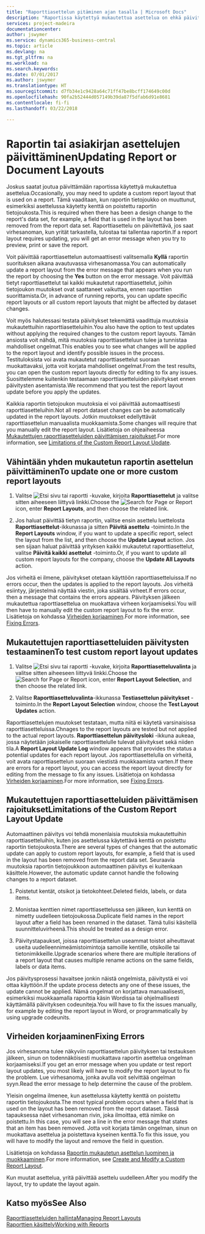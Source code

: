 ```yaml
---
title: "Raporttiasettelun pitäminen ajan tasalla | Microsoft Docs"
description: "Raportissa käytettyä mukautettua asettelua on ehkä päivitettävä. Tämä vaaditaan, kun raportin tietojoukko on muuttunut, esimerkiksi asettelussa käytetty kenttä on poistettu raportin tietojoukosta."
services: project-madeira
documentationcenter: 
author: jswymer
ms.service: dynamics365-business-central
ms.topic: article
ms.devlang: na
ms.tgt_pltfrm: na
ms.workload: na
ms.search.keywords: 
ms.date: 07/01/2017
ms.author: jswymer
ms.translationtype: HT
ms.sourcegitcommit: d7fb34e1c9428a64c71ff47be8bcff174649c00d
ms.openlocfilehash: 90fa2b52444d057149b39da87f5dfab6d91e8681
ms.contentlocale: fi-fi
ms.lasthandoff: 03/22/2018

---
```

# <a name="updating-report-or-document-layouts"></a><span data-ttu-id="3c707-104">Raportin tai asiakirjan asettelujen päivittäminen</span><span class="sxs-lookup"><span data-stu-id="3c707-104">Updating Report or Document Layouts</span></span>
<span data-ttu-id="3c707-105">Joskus saatat joutua päivittämään raportissa käytettyä mukautettua asettelua.</span><span class="sxs-lookup"><span data-stu-id="3c707-105">Occasionally, you may need to update a custom report layout that is used on a report.</span></span> <span data-ttu-id="3c707-106">Tämä vaaditaan, kun raportin tietojoukko on muuttunut, esimerkiksi asettelussa käytetty kenttä on poistettu raportin tietojoukosta.</span><span class="sxs-lookup"><span data-stu-id="3c707-106">This is required when there has been a design change to the report's data set, for example, a field that is used in the layout has been removed from the report data set.</span></span> <span data-ttu-id="3c707-107">Raporttiasettelu on päivitettävä, jos saat virhesanoman, kun yrität tarkastella, tulostaa tai tallentaa raportin.</span><span class="sxs-lookup"><span data-stu-id="3c707-107">If a report layout requires updating, you will get an error message when you try to preview, print or save the report.</span></span>  
  
<span data-ttu-id="3c707-108">Voit päivittää raporttiasettelun automaattisesti valitsemalla **Kyllä** raportin suorituksen aikana avautuvassa virhesanomassa.</span><span class="sxs-lookup"><span data-stu-id="3c707-108">You can automatically update a report layout from the error message that appears when you run the report by choosing the **Yes** button on the error message.</span></span> <span data-ttu-id="3c707-109">Voit päivittää tietyt raporttiasettelut tai kaikki mukautetut raporttiasettelut, joihin tietojoukon muutokset ovat saattaneet vaikuttaa, ennen raporttien suorittamista.</span><span class="sxs-lookup"><span data-stu-id="3c707-109">Or, in advance of running reports, you can update specific report layouts or all custom report layouts that might be affected by dataset changes.</span></span>  
  
<span data-ttu-id="3c707-110">Voit myös halutessasi testata päivitykset tekemättä vaadittuja muutoksia mukautettuihin raporttiasetteluihin.</span><span class="sxs-lookup"><span data-stu-id="3c707-110">You also have the option to test updates without applying the required changes to the custom report layouts.</span></span> <span data-ttu-id="3c707-111">Tämän ansiosta voit nähdä, mitä muutoksia raporttiasetteluun tulee ja tunnistaa mahdolliset ongelmat.</span><span class="sxs-lookup"><span data-stu-id="3c707-111">This enables you to see what changes will be applied to the report layout and identify possible issues in the process.</span></span> <span data-ttu-id="3c707-112">Testituloksista voi avata mukautetut raporttiasettelut suoraan muokattavaksi, jotta voit korjata mahdolliset ongelmat.</span><span class="sxs-lookup"><span data-stu-id="3c707-112">From the test results, you can open the custom report layouts directly for editing to fix any issues.</span></span> <span data-ttu-id="3c707-113">Suosittelemme kuitenkin testaamaan raporttiasetteluiden päivitykset ennen päivitysten asentamista.</span><span class="sxs-lookup"><span data-stu-id="3c707-113">We recommend that you test the report layout update before you apply the updates.</span></span>  
  
<span data-ttu-id="3c707-114">Kaikkia raportin tietojoukon muutoksia ei voi päivittää automaattisesti raporttiasetteluihin.</span><span class="sxs-lookup"><span data-stu-id="3c707-114">Not all report dataset changes can be automatically updated in the report layouts.</span></span> <span data-ttu-id="3c707-115">Jotkin muutokset edellyttävät raporttiasettelun manuaalista muokkaamista.</span><span class="sxs-lookup"><span data-stu-id="3c707-115">Some changes will require that you manually edit the report layout.</span></span> <span data-ttu-id="3c707-116">Lisätietoja on ohjeaiheessa [Mukautettujen raporttiasetteluiden päivittämisen rajoitukset](ui-update-report-layouts.md#UpdateLimitations).</span><span class="sxs-lookup"><span data-stu-id="3c707-116">For more information, see [Limitations of the Custom Report Layout Update](ui-update-report-layouts.md#UpdateLimitations).</span></span>  
  
## <a name="to-update-one-or-more-custom-report-layouts"></a><span data-ttu-id="3c707-117">Vähintään yhden mukautetun raportin asettelun päivittäminen</span><span class="sxs-lookup"><span data-stu-id="3c707-117">To update one or more custom report layouts</span></span>  
  
1.  <span data-ttu-id="3c707-118">Valitse ![Etsi sivu tai raportti](media/ui-search/search_small.png "Etsi sivu tai raportti -kuvake") -kuvake, kirjoita **Raporttiasettelut** ja valitse sitten aiheeseen liittyvä linkki.</span><span class="sxs-lookup"><span data-stu-id="3c707-118">Choose the ![Search for Page or Report](media/ui-search/search_small.png "Search for Page or Report icon") icon, enter **Report Layouts**, and then choose the related link.</span></span>  
  
2.  <span data-ttu-id="3c707-119">Jos haluat päivittää tietyn raportin, valitse ensin asettelu luettelosta **Raporttiasettelut**-ikkunassa ja sitten **Päivitä asettelu** -toiminto.</span><span class="sxs-lookup"><span data-stu-id="3c707-119">In the **Report Layouts** window, if you want to update a specific report, select the layout from the list, and then choose the **Update Layout** action.</span></span> <span data-ttu-id="3c707-120">Jos sen sijaan haluat päivittää yrityksen kaikki mukautetut raporttiasettelut, valitse **Päivitä kaikki asettelut** -toiminto.</span><span class="sxs-lookup"><span data-stu-id="3c707-120">Or, if you want to update all custom report layouts for the company, choose the **Update All Layouts** action.</span></span>  

<span data-ttu-id="3c707-121">Jos virheitä ei ilmene, päivitykset otetaan käyttöön raporttiasetteluissa.</span><span class="sxs-lookup"><span data-stu-id="3c707-121">If no errors occur, then the updates is applied to the report layouts.</span></span> <span data-ttu-id="3c707-122">Jos virheitä esiintyy, järjestelmä näyttää viestin, joka sisältää virheet.</span><span class="sxs-lookup"><span data-stu-id="3c707-122">If errors occur, then a message that contains the errors appears.</span></span> <span data-ttu-id="3c707-123">Päivityksen jälkeen mukautettua raporttiasettelua on muokattava virheen korjaamiseksi.</span><span class="sxs-lookup"><span data-stu-id="3c707-123">You will then have to manually edit the custom report layout to fix the error.</span></span> <span data-ttu-id="3c707-124">Lisätietoja on kohdassa [Virheiden korjaaminen](ui-update-report-layouts.md#FixErrors).</span><span class="sxs-lookup"><span data-stu-id="3c707-124">For more information, see [Fixing Errors](ui-update-report-layouts.md#FixErrors).</span></span>  

## <a name="to-test-custom-report-layout-updates"></a><span data-ttu-id="3c707-125">Mukautettujen raporttiasetteluiden päivitysten testaaminen</span><span class="sxs-lookup"><span data-stu-id="3c707-125">To test custom report layout updates</span></span>  
  
1.  <span data-ttu-id="3c707-126">Valitse ![Etsi sivu tai raportti](media/ui-search/search_small.png "Etsi sivu tai raportti -kuvake") -kuvake, kirjoita **Raporttiasetteluvalinta** ja valitse sitten aiheeseen liittyvä linkki.</span><span class="sxs-lookup"><span data-stu-id="3c707-126">Choose the ![Search for Page or Report](media/ui-search/search_small.png "Search for Page or Report icon") icon, enter **Report Layout Selection**, and then choose the related link.</span></span>  
  
2.  <span data-ttu-id="3c707-127">Valitse **Raporttiasetteluvalinta**-ikkunassa **Testiasettelun päivitykset** -toiminto.</span><span class="sxs-lookup"><span data-stu-id="3c707-127">In the **Report Layout Selection** window, choose the **Test Layout Updates** action.</span></span>  
  
 <span data-ttu-id="3c707-128">Raporttiasettelujen muutokset testataan, mutta niitä ei käytetä varsinaisissa raporttiasetteluissa.</span><span class="sxs-lookup"><span data-stu-id="3c707-128">Chnages to the report layouts are tested but not applied to the actual report layouts.</span></span> <span data-ttu-id="3c707-129">**Raporttiasettelun päivitysloki** -ikkuna aukeaa, jossa näytetään jokaiselle raporttiasettelulle tulevat päivitykset sekä niiden tila.</span><span class="sxs-lookup"><span data-stu-id="3c707-129">A **Report Layout Update Log** window appears that provides the status a potential updates for each report layout.</span></span> <span data-ttu-id="3c707-130">Jos raporttiasettelulla on virheitä, voit avata raporttiasettelun suoraan viestistä muokkaamista varten.</span><span class="sxs-lookup"><span data-stu-id="3c707-130">If there are errors for a report layout, you can access the report layout directly for editing from the message to fix any issues.</span></span> <span data-ttu-id="3c707-131">Lisätietoja on kohdassa [Virheiden korjaaminen](ui-update-report-layouts.md#FixErrors).</span><span class="sxs-lookup"><span data-stu-id="3c707-131">For more information, see [Fixing Errors](ui-update-report-layouts.md#FixErrors).</span></span>  
  
##  <a name="UpdateLimitations"></a> <span data-ttu-id="3c707-132">Mukautettujen raporttiasetteluiden päivittämisen rajoitukset</span><span class="sxs-lookup"><span data-stu-id="3c707-132">Limitations of the Custom Report Layout Update</span></span>  
 <span data-ttu-id="3c707-133">Automaattinen päivitys voi tehdä monenlaisia muutoksia mukautettuihin raporttiasetteluihin, kuten jos asettelussa käytettävä kenttä on poistettu raportin tietojoukosta.</span><span class="sxs-lookup"><span data-stu-id="3c707-133">There are several types of changes that the automatic update can apply to custom report layouts, for example, a field that is used in the layout has been removed from the report data set.</span></span> <span data-ttu-id="3c707-134">Seuraavia muutoksia raportin tietojoukkoon automaattinen päivitys ei kuitenkaan käsittele.</span><span class="sxs-lookup"><span data-stu-id="3c707-134">However, the automatic update cannot handle the following changes to a report dataset.</span></span>  
  
1.  <span data-ttu-id="3c707-135">Poistetut kentät, otsikot ja tietokohteet.</span><span class="sxs-lookup"><span data-stu-id="3c707-135">Deleted fields, labels, or data items.</span></span>  
  
2.  <span data-ttu-id="3c707-136">Monistaa kenttien nimet raporttiasettelussa sen jälkeen, kun kenttä on nimetty uudelleen tietojoukossa.</span><span class="sxs-lookup"><span data-stu-id="3c707-136">Duplicate field names in the report layout after a field has been renamed in the dataset.</span></span> <span data-ttu-id="3c707-137">Tämä tulisi käsitellä suunnitteluvirheenä.</span><span class="sxs-lookup"><span data-stu-id="3c707-137">This should be treated as a design error.</span></span>  
  
3.  <span data-ttu-id="3c707-138">Päivitystapaukset, joissa raporttiasettelun useammat toistot aiheuttavat useita uudelleennimeämistoimintoja samoille kentille, otsikoille tai tietonimikkeille.</span><span class="sxs-lookup"><span data-stu-id="3c707-138">Upgrade scenarios where there are multiple iterations of a report layout that causes multiple rename actions on the same fields, labels or data items.</span></span>  
  
 <span data-ttu-id="3c707-139">Jos päivitysprosessi havaitsee jonkin näistä ongelmista, päivitystä ei voi ottaa käyttöön.</span><span class="sxs-lookup"><span data-stu-id="3c707-139">If the update process detects any one of these issues, the update cannot be applied.</span></span> <span data-ttu-id="3c707-140">Nämä ongelmat on korjattava manuaalisesti, esimerkiksi muokkaamalla raporttia käsin Wordissa tai ohjelmallisesti käyttämällä päivityksen codeuniteja.</span><span class="sxs-lookup"><span data-stu-id="3c707-140">You will have to fix the issues manually, for example by editing the report layout in Word, or programmatically by using upgrade codeunits.</span></span>  
  
##  <a name="FixErrors"></a> <span data-ttu-id="3c707-141">Virheiden korjaaminen</span><span class="sxs-lookup"><span data-stu-id="3c707-141">Fixing Errors</span></span>  
 <span data-ttu-id="3c707-142">Jos virhesanoma tulee näkyviin raporttiasettelun päivityksen tai testauksen jälkeen, sinun on todennäköisesti muokattava raportin asettelua ongelman korjaamiseksi.</span><span class="sxs-lookup"><span data-stu-id="3c707-142">If you get an error message when you update or test report layout updates, you most likely will have to modify the report layout to fix the problem.</span></span> <span data-ttu-id="3c707-143">Lue virhesanoma, jonka avulla voit selvittää ongelman syyn.</span><span class="sxs-lookup"><span data-stu-id="3c707-143">Read the error message to help determine the cause of the problem.</span></span>  
  
 <span data-ttu-id="3c707-144">Yleisin ongelma ilmenee, kun asettelussa käytetty kenttä on poistettu raportin tietojoukosta.</span><span class="sxs-lookup"><span data-stu-id="3c707-144">The most typical problem occurs when a field that is used on the layout has been removed from the report dataset.</span></span> <span data-ttu-id="3c707-145">Tässä tapauksessa näet virhesanoman rivin, joka ilmoittaa, että nimike on poistettu.</span><span class="sxs-lookup"><span data-stu-id="3c707-145">In this case, you will see a line in the error message that states that an item has been removed.</span></span> <span data-ttu-id="3c707-146">Jotta voit korjata tämän ongelman, sinun on muokattava asettelua ja poistettava kyseinen kenttä.</span><span class="sxs-lookup"><span data-stu-id="3c707-146">To fix this issue, you will have to modify the layout and remove the field in question.</span></span>  
  
 <span data-ttu-id="3c707-147">Lisätietoja on kohdassa [Raportin mukautetun asettelun luominen ja muokkaaminen](ui-how-create-custom-report-layout.md#ModifyCustomLayout).</span><span class="sxs-lookup"><span data-stu-id="3c707-147">For more information, see [Create and Modify a Custom Report Layout](ui-how-create-custom-report-layout.md#ModifyCustomLayout).</span></span>  
  
 <span data-ttu-id="3c707-148">Kun muutat asettelua, yritä päivittää asettelu uudelleen.</span><span class="sxs-lookup"><span data-stu-id="3c707-148">After you modify the layout, try to update the layout again.</span></span>  
  
## <a name="see-also"></a><span data-ttu-id="3c707-149">Katso myös</span><span class="sxs-lookup"><span data-stu-id="3c707-149">See Also</span></span>  
 [<span data-ttu-id="3c707-150">Raporttiasetteluiden hallinta</span><span class="sxs-lookup"><span data-stu-id="3c707-150">Managing Report Layouts</span></span>](ui-manage-report-layouts.md)  
 [<span data-ttu-id="3c707-151">Raporttien käsittely</span><span class="sxs-lookup"><span data-stu-id="3c707-151">Working with Reports</span></span>](ui-work-report.md)  
